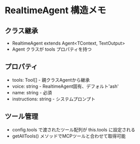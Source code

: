 # RealtimeAgent 構造メモ

## クラス継承
- RealtimeAgent extends Agent<TContext, TextOutput>
- Agent クラスが tools プロパティを持つ

## プロパティ
- tools: Tool<TContext>[] - 親クラスAgentから継承
- voice: string - RealtimeAgent固有、デフォルト'ash'
- name: string - 必須
- instructions: string - システムプロンプト

## ツール管理
- config.tools で渡されたツール配列が this.tools に設定される
- getAllTools() メソッドでMCPツールと合わせて取得可能